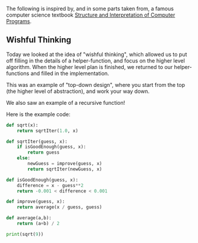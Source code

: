 The following is inspired by, and in some parts taken from, a famous computer science textbook [Structure and Interpretation of Computer Programs](https://mitpress.mit.edu/sites/default/files/sicp/full-text/book/book-Z-H-10.html#%_sec_1.1.7).

## Wishful Thinking

Today we looked at the idea of "wishful thinking", which allowed us to put off filling in the details of a helper-function, and focus on the higher level algorithm. When the higher level plan is finished, we returned to our helper-functions and filled in the implementation.

This was an example of "top-down design", where you start from the top (the higher level of abstraction), and work your way down.

We also saw an example of a recursive function!

Here is the example code:

```python
def sqrt(x):
    return sqrtIter(1.0, x)

def sqrtIter(guess, x):
    if isGoodEnough(guess, x):
        return guess
    else:
        newGuess = improve(guess, x)
        return sqrtIter(newGuess, x)

def isGoodEnough(guess, x):
    difference = x - guess**2
    return -0.001 < difference < 0.001

def improve(guess, x):
    return average(x / guess, guess)

def average(a,b):
    return (a+b) / 2

print(sqrt(9))

```